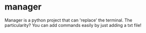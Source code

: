 # manager
Manager is a python project that can 'replace' the terminal. The particularity? You can add commands easily by just adding a txt file!
